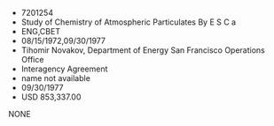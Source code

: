 * 7201254
* Study of Chemistry of Atmospheric Particulates By E S C a
* ENG,CBET
* 08/15/1972,09/30/1977
* Tihomir Novakov, Department of Energy San Francisco Operations Office
* Interagency Agreement
*   name not available
* 09/30/1977
* USD 853,337.00

NONE